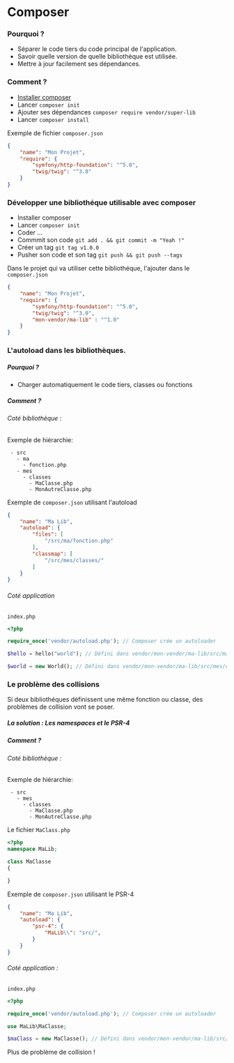 # Composer

### Pourquoi ?

 - Séparer le code tiers du code principal de l'application.
 - Savoir quelle version de quelle bibliothèque est utilisée.
 - Mettre à jour facilement ses dépendances.

### Comment ?

 - [Installer composer](https://getcomposer.org/download/)
 - Lancer `composer init`
 - Ajouter ses dépendances `composer require vendor/super-lib`
 - Lancer `composer install`

Exemple de fichier `composer.json`

```json
{
    "name": "Mon Projet",
    "require": {
        "symfony/http-foundation": "^5.0",
        "twig/twig": "^3.0"
    }
}
```

### Développer une bibliothéque utilisable avec composer

 - Installer composer
 - Lancer `composer init`
 - Coder ...
 - Commmit son code `git add . && git commit -m "Yeah !"`
 - Créer un tag `git tag v1.0.0`
 - Pusher son code et son tag `git push && git push --tags`

Dans le projet qui va utiliser cette bibliothéque, l'ajouter dans le `composer.json`

```json
{
    "name": "Mon Projet",
    "require": {
        "symfony/http-foundation": "^5.0",
        "twig/twig": "^3.0",
        "mon-vendor/ma-lib" : "^1.0"
    }
}
```

### L'autoload dans les bibliothèques.

##### Pourquoi ?
 - Charger automatiquement le code tiers, classes ou fonctions


##### Comment ?

###### Coté bibliothèque :

Exemple de hiérarchie:

```
 - src
   - ma
     - fonction.php
   - mes
     - classes
       - MaClasse.php
       - MonAutreClasse.php  
```

Exemple de `composer.json` utilisant l'autoload

```json
{
    "name": "Ma Lib",
    "autoload": {
        "files": [
            "/src/ma/fonction.php"
        ],
        "classmap": [
            "/src/mes/classes/"
        ]
    }
}
```

###### Coté application

`index.php`

```php
<?php

require_once('vendor/autoload.php'); // Composer crée un autoloader

$hello = hello("world"); // Défini dans vendor/mon-vendor/ma-lib/src/ma/fonction.php

$world = new World(); // Défini dans vendor/mon-vendor/ma-lib/src/mes/classes/MaClasse.php
```

### Le problème des collisions

Si deux bibliothéques définissent une même fonction ou classe, des problèmes de collision vont se poser.

##### La solution : Les namespaces et le PSR-4

##### Comment ?

###### Coté bibliothèque :

Exemple de hiérarchie:

```
 - src
   - mes
     - classes
       - MaClasse.php
       - MonAutreClasse.php  
```

Le fichier `MaClass.php`
```php
<?php
namespace MaLib;

class MaClasse
{

}
```

Exemple de `composer.json` utilisant le PSR-4

```json
{
    "name": "Ma Lib",
    "autoload": {
        "psr-4": {
            "MaLib\\": "src/",
        }
    }
}
```

###### Coté application :

`index.php`

```php
<?php

require_once('vendor/autoload.php'); // Composer crée un autoloader

use MaLib\MaClasse;

$maClass = new MaClasse(); // Défini dans vendor/mon-vendor/ma-lib/src/mes/classes/MaClasse.php
```

Plus de problème de collision !